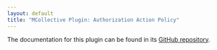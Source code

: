 ```yaml
---
layout: default
title: "MCollective Plugin: Authorization Action Policy"
---
```


The documentation for this plugin can be found in its [GitHub repository](https://github.com/puppetlabs/mcollective-actionpolicy-auth#readme).
